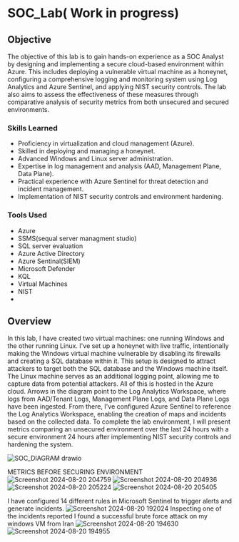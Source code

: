 # SOC_Lab( Work in progress)

## Objective
The objective of this lab is to gain hands-on experience as a SOC Analyst by designing and implementing a secure cloud-based environment within Azure. This includes deploying a vulnerable virtual machine as a honeynet, configuring a comprehensive logging and monitoring system using Log Analytics and Azure Sentinel, and applying NIST security controls. The lab also aims to assess the effectiveness of these measures through comparative analysis of security metrics from both unsecured and secured environments.

### Skills Learned

- Proficiency in virtualization and cloud management (Azure).
- Skilled in deploying and managing a honeynet.
- Advanced Windows and Linux server administration.
- Expertise in log management and analysis (AAD, Management Plane, Data Plane).
- Practical experience with Azure Sentinel for threat detection and incident management.
- Implementation of NIST security controls and environment hardening.
  
### Tools Used
- Azure
- SSMS(sequal server managment studio)
- SQL server evaluation
- Azure Active Directory
- Azure Sentinal(SIEM)
- Microsoft Defender
- KQL
- Virtual Machines
- NIST
- 
## Overview
In this lab, I have created two virtual machines: one running Windows and the other running Linux. I've set up a honeynet with live traffic, intentionally making the Windows virtual machine vulnerable by disabling its firewalls and creating a SQL database within it. This setup is designed to attract attackers to target both the SQL database and the Windows machine itself. The Linux machine serves as an additional logging point, allowing me to capture data from potential attackers. All of this is hosted in the Azure cloud. Arrows in the diagram point to the Log Analytics Workspace, where logs from AAD/Tenant Logs, Management Plane Logs, and Data Plane Logs have been ingested. From there, I've configured Azure Sentinel to reference the Log Analytics Workspace, enabling the creation of maps and incidents based on the collected data. To complete the lab environment, I will present metrics comparing an unsecured environment over the last 24 hours with a secure environment 24 hours after implementing NIST security controls and hardening the system.

![SOC_DIAGRAM drawio](https://github.com/user-attachments/assets/44a174e7-c372-48eb-adba-0d99c9c2be28)

METRICS BEFORE SECURING ENVIRONMENT 
![Screenshot 2024-08-20 204759](https://github.com/user-attachments/assets/c6aac3fa-1a13-463b-a526-621ea0b00ae7)
![Screenshot 2024-08-20 204936](https://github.com/user-attachments/assets/08b470da-a04d-4e64-9a12-af0ea1a4a7bc)
![Screenshot 2024-08-20 205224](https://github.com/user-attachments/assets/bd4edf7d-3ec2-481a-a965-139752c4c3b5)
![Screenshot 2024-08-20 205405](https://github.com/user-attachments/assets/d2c62c1e-5d82-447b-bde6-56353f5c4980)

I have configured 14 different rules in Microsoft Sentinel to trigger alerts and generate incidents.
![Screenshot 2024-08-20 192024](https://github.com/user-attachments/assets/bef43d1a-c208-448a-b2c9-2b75799b6701)
Inspecting one of the incidents reported I found a successful brute force attack on my windows VM from Iran
![Screenshot 2024-08-20 194630](https://github.com/user-attachments/assets/49c79b02-8b73-4eba-b3aa-be5322467e57)
![Screenshot 2024-08-20 194955](https://github.com/user-attachments/assets/fdaf4400-03cd-4923-901f-4733b1184e08)

















